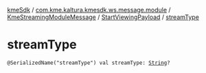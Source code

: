 [kmeSdk](../../../index.md) / [com.kme.kaltura.kmesdk.ws.message.module](../../index.md) / [KmeStreamingModuleMessage](../index.md) / [StartViewingPayload](index.md) / [streamType](./stream-type.md)

# streamType

`@SerializedName("streamType") val streamType: `[`String`](https://kotlinlang.org/api/latest/jvm/stdlib/kotlin/-string/index.html)`?`